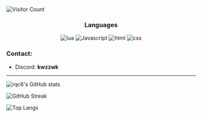 ![Visitor Count](https://komarev.com/ghpvc/?username=kwzzwk&color=blueviolet)



<div align="center">
  <h3 align="center">Languages</h3>
  <img alt="lua" src="https://img.shields.io/badge/Lua-2C2D72?style=for-the-badge&logo=lua&logoColor=white">
   </a>
  <img alt="Javascript" src="https://img.shields.io/badge/JavaScript-323330?style=for-the-badge&logo=javascript&logoColor=F7DF1E">
  </a>
  <img alt="html" src="https://img.shields.io/badge/HTML5-E34F26?style=for-the-badge&logo=html5&logoColor=white">
  </a>
  <img alt="css" src="https://img.shields.io/badge/CSS3-1572B6?style=for-the-badge&logo=css3&logoColor=white">
  </a>
</div>

### Contact:
   - Discord: **kwzzwk**

---

![rqc6's GitHub stats](https://github-readme-stats.vercel.app/api?username=kwzzwk&show_icons=true&theme=tokyonight)

![GitHub Streak](https://github-readme-streak-stats.herokuapp.com/?user=kwzzwk&theme=tokyonight)

![Top Langs](https://github-readme-stats.vercel.app/api/top-langs/?username=kwzzwk&layout=compact&theme=tokyonight)
